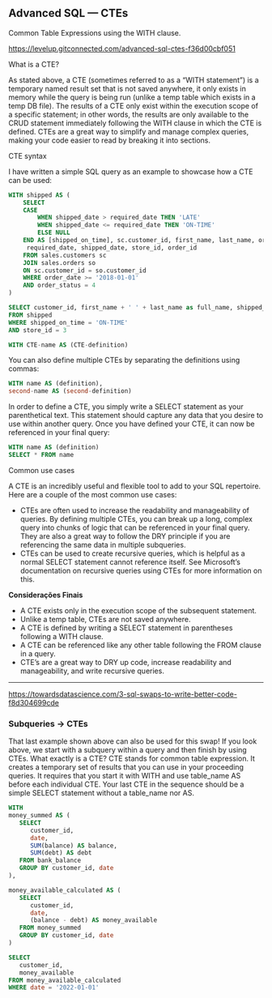 

##  Advanced SQL — CTEs
Common Table Expressions using the WITH clause.

https://levelup.gitconnected.com/advanced-sql-ctes-f36d00cbf051

What is a CTE?

As stated above, a CTE (sometimes referred to as a “WITH statement”) is a temporary named result set that is not saved anywhere, it only exists in memory while the query is being run (unlike a temp table which exists in a temp DB file). The results of a CTE only exist within the execution scope of a specific statement; in other words, the results are only available to the CRUD statement immediately following the WITH clause in which the CTE is defined. CTEs are a great way to simplify and manage complex queries, making your code easier to read by breaking it into sections.

CTE syntax

I have written a simple SQL query as an example to showcase how a CTE can be used:

````sql
WITH shipped AS (
    SELECT 
    CASE
        WHEN shipped_date > required_date THEN 'LATE'
        WHEN shipped_date <= required_date THEN 'ON-TIME'
        ELSE NULL
    END AS [shipped_on_time], sc.customer_id, first_name, last_name, order_date, 
     required_date, shipped_date, store_id, order_id 
    FROM sales.customers sc
    JOIN sales.orders so
    ON sc.customer_id = so.customer_id
    WHERE order_date >= '2018-01-01'
    AND order_status = 4
)

SELECT customer_id, first_name + ' ' + last_name as full_name, shipped_on_time, order_id
FROM shipped 
WHERE shipped_on_time = 'ON-TIME'
AND store_id = 3
````

````sql
WITH CTE-name AS (CTE-definition) 
````

You can also define multiple CTEs by separating the definitions using commas:

````sql
WITH name AS (definition),
second-name AS (second-definition)
````

In order to define a CTE, you simply write a SELECT statement as your parenthetical text. This statement should capture any data that you desire to use within another query. Once you have defined your CTE, it can now be referenced in your final query:

````sql
WITH name AS (definition)
SELECT * FROM name
````

Common use cases

A CTE is an incredibly useful and flexible tool to add to your SQL repertoire. Here are a couple of the most common use cases:
+ CTEs are often used to increase the readability and manageability of queries. By defining multiple CTEs, you can break up a long, complex query into chunks of logic that can be referenced in your final query. They are also a great way to follow the DRY principle if you are referencing the same data in multiple subqueries.
+ CTEs can be used to create recursive queries, which is helpful as a normal SELECT statement cannot reference itself. See Microsoft’s documentation on recursive queries using CTEs for more information on this.

**Considerações Finais**

+ A CTE exists only in the execution scope of the subsequent statement.
+ Unlike a temp table, CTEs are not saved anywhere.
+ A CTE is defined by writing a SELECT statement in parentheses following a WITH clause.
+ A CTE can be referenced like any other table following the FROM clause in a query.
+ CTE’s are a great way to DRY up code, increase readability and manageability, and write recursive queries.


----------------

https://towardsdatascience.com/3-sql-swaps-to-write-better-code-f8d304699cde

### Subqueries → CTEs

That last example shown above can also be used for this swap! If you look above, we start with a subquery within a query and then finish by using CTEs.
What exactly is a CTE? CTE stands for common table expression. It creates a temporary set of results that you can use in your proceeding queries. It requires that you start it with WITH and use table_name AS before each individual CTE. Your last CTE in the sequence should be a simple SELECT statement without a table_name nor AS.

````sql
WITH 
money_summed AS (
   SELECT 
      customer_id,
      date,
      SUM(balance) AS balance,
      SUM(debt) AS debt
   FROM bank_balance 
   GROUP BY customer_id, date
),

money_available_calculated AS (
   SELECT 
      customer_id,
      date,
      (balance - debt) AS money_available 
   FROM money_summed 
   GROUP BY customer_id, date
)

SELECT
   customer_id,
   money_available 
FROM money_available_calculated 
WHERE date = '2022-01-01' 

````
